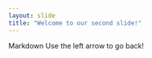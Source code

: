 ```yaml
---
layout: slide
title: "Welcome to our second slide!"
---
```

Markdown
Use the left arrow to go back!
